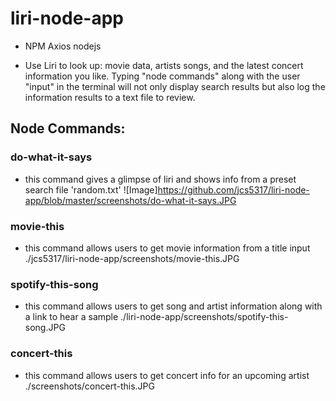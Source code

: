 # liri-node-app
- NPM Axios nodejs 
+ Use Liri to look up: movie data, artists songs, and the latest concert information you like.
Typing "node commands" along with the user "input" in the terminal will not only display search results but also log the information results to a text file to review.
## Node Commands:
### do-what-it-says 
- this command gives a glimpse of liri and shows info from a preset search file 'random.txt'
![Image]https://github.com/jcs5317/liri-node-app/blob/master/screenshots/do-what-it-says.JPG
### movie-this
- this command allows users to get movie information from a title input
./jcs5317/liri-node-app/screenshots/movie-this.JPG
### spotify-this-song
- this command allows users to get song and artist information along with a link to hear a sample
./liri-node-app/screenshots/spotify-this-song.JPG
### concert-this
- this command allows users to get concert info for an upcoming artist
./screenshots/concert-this.JPG
